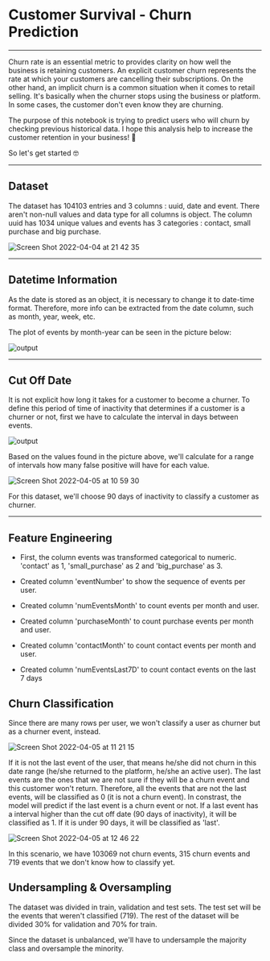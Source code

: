 # Customer Survival - Churn Prediction

***

Churn rate is an essential metric to provides clarity on how well the business is retaining customers. An explicit customer churn represents the rate at which your customers are cancelling their subscriptions. On the other hand, an implicit churn is a common situation when it comes to retail selling. It's basically when the churner stops using the business or platform. In some cases, the customer don't even know they are churning.


The purpose of this notebook is trying to predict users who will churn by checking previous historical data. I hope this analysis help to increase the customer retention in your business! 🚀 

So let's get started 🤓

***

## Dataset

The dataset has 104103 entries and 3 columns : uuid, date and event. There aren't non-null values and data type for all columns is object. 
The column uuid has 1034 unique values and events has 3 categories : contact, small purchase and big purchase.

![Screen Shot 2022-04-04 at 21 42 35](https://user-images.githubusercontent.com/64446494/161656118-b375707f-6bc8-40e5-9536-ddd558d96f11.png)


***

## Datetime Information

As the date is stored as an object, it is necessary to change it to date-time format. Therefore, more info can be extracted from the date column, such as month, year, week, etc.

The plot of events by month-year can be seen in the picture below:

![output](https://user-images.githubusercontent.com/64446494/161657678-ec0b0a23-5292-430a-8d02-9f5e42482912.png)

***

## Cut Off Date

It is not explicit how long it takes for a customer to become a churner. To define this period of time of inactivity that determines if a customer is a churner or not, first we have to calculate the interval in days between events.

![output](https://user-images.githubusercontent.com/64446494/161770200-c0cf00bd-7fac-45ba-9e6c-1f0ef908281e.png)

Based on the values found in the picture above, we'll calculate for a range of intervals how many false positive will have for each value.

![Screen Shot 2022-04-05 at 10 59 30](https://user-images.githubusercontent.com/64446494/161770927-10f3f7c3-ca66-4735-9b75-e60e09b723e9.png)

For this dataset, we'll choose 90 days of inactivity to classify a customer as churner.

***

## Feature Engineering

- First, the column events was transformed categorical to numeric. 'contact' as 1, 'small_purchase' as 2 and 'big_purchase' as 3. 

- Created column 'eventNumber' to show the sequence of events per user.

- Created column 'numEventsMonth' to count events per month and user.

- Created column 'purchaseMonth' to count purchase events per month and user.

- Created column 'contactMonth' to count contact events per month and user.

- Created column 'numEventsLast7D' to count contact events on the last 7 days

## Churn Classification

Since there are many rows per user, we won't classify a user as churner but as a churner event, instead. 

![Screen Shot 2022-04-05 at 11 21 15](https://user-images.githubusercontent.com/64446494/161775501-b8686019-f243-427a-8ad1-2e4250016d6a.png)

If it is not the last event of the user, that means he/she did not churn in this date range (he/she returned to the platform, he/she an active user). The last events are the ones that we are not sure if they will be a churn event and this customer won't return. Therefore, all the events that are not the last events, will be classified as 0 (it is not a churn event). In constrast, the model will predict if the last event is a churn event or not. 
If a last event has a interval higher than the cut off date (90 days of inactivity), it will be classified as 1. If it is under 90 days, it will be classified as 'last'.


![Screen Shot 2022-04-05 at 12 46 22](https://user-images.githubusercontent.com/64446494/161793607-3423cdf8-808c-4b1f-b606-ad159188a409.png)

In this scenario, we have 103069 not churn events, 315 churn events and 719 events that we don't know how to classify yet. 


## Undersampling & Oversampling

The dataset was divided in train, validation and test sets. The test set will be the events that weren't classified (719). The rest of the dataset will be divided 30% for validation and 70% for train.

Since the dataset is unbalanced, we'll have to undersample the majority class and oversample the minority. 
